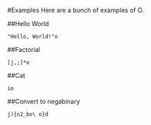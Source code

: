 #Examples
Here are a bunch of examples of O.

##Hello World
```
"Hello, World!"o
```

##Factorial
```
[j,;]*o
```

##Cat
```
io
```

##Convert to negabinary
```
j){n2_bo\ o}d
```

